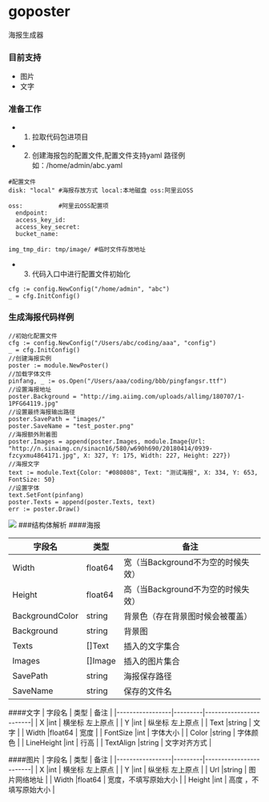 # goposter
海报生成器
### 目前支持
* 图片
* 文字

### 准备工作
* 1. 拉取代码包进项目
* 2. 创建海报包的配置文件,配置文件支持yaml 路径例如：/home/admin/abc.yaml 

```
#配置文件
disk: "local" #海报存放方式 local:本地磁盘 oss:阿里云OSS

oss:          #阿里云OSS配置项
  endpoint:
  access_key_id:
  access_key_secret:
  bucket_name:
  
img_tmp_dir: tmp/image/ #临时文件存放地址

```

* 3. 代码入口中进行配置文件初始化

```
cfg := config.NewConfig("/home/admin", "abc")
_ = cfg.InitConfig()
```

### 生成海报代码样例


```
//初始化配置文件
cfg := config.NewConfig("/Users/abc/coding/aaa", "config")
_ = cfg.InitConfig()
//创建海报实例
poster := module.NewPoster()
//加载字体文件
pinfang, _ := os.Open("/Users/aaa/coding/bbb/pingfangsr.ttf")
//设置海报地址
poster.Background = "http://img.aiimg.com/uploads/allimg/180707/1-1PFG64119.jpg"
//设置最终海报输出路径
poster.SavePath = "images/"
poster.SaveName = "test_poster.png"
//海报额外附着图
poster.Images = append(poster.Images, module.Image{Url: "http://n.sinaimg.cn/sinacn16/580/w690h690/20180414/0939-fzcyxmu4864171.jpg", X: 327, Y: 175, Width: 227, Height: 227})
//海报文字
text := module.Text{Color: "#080808", Text: "测试海报", X: 334, Y: 653, FontSize: 50}
//设置字体
text.SetFont(pinfang)
poster.Texts = append(poster.Texts, text)
err := poster.Draw()
```
![](https://gitee.com/ye3245/oss/raw/master/uPic/test_poster.jpg)
###结构体解析
####海报

| 字段名             | 类型      | 备注                     |
|-----------------|---------|------------------------|
| Width           | float64 | 宽（当Background不为空的时候失效） |
| Height          | float64 | 高（当Background不为空的时候失效） |
| BackgroundColor | string  | 背景色（存在背景图时候会被覆盖）       |
| Background      | string  | 背景图                    |
| Texts           | []Text  | 插入的文字集合                |
| Images          | []Image | 插入的图片集合                |
| SavePath        | string  | 海报保存路径                 |
| SaveName        | string  | 保存的文件名                 |

####文字
| 字段名             | 类型      | 备注                     |
|-----------------|---------|------------------------|
| X           |int | 横坐标 左上原点 |
| Y          |int | 纵坐标 左上原点 |
| Text |string  | 文字       |
| Width      |float64  | 宽度                   |
| FontSize           |int  | 字体大小                |
| Color          |string | 字体颜色               |
| LineHeight        |int  | 行高                 |
| TextAlign        |string  | 文字对齐方式                 |


####图片
| 字段名             | 类型      | 备注                     |
|-----------------|---------|------------------------|
| X           |int | 横坐标 左上原点 |
| Y          |int | 纵坐标 左上原点 |
| Url |string  | 图片网络地址       |
| Width      |float64  | 宽度，不填写原始大小                   |
| Height           |int  | 高度    ，不填写原始大小           |





